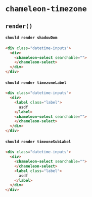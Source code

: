 # `chameleon-timezone`

## `render()`

####   `should render shadowDom`

```html
<div class="datetime-inputs">
  <div>
    <chameleon-select searchable="">
    </chameleon-select>
  </div>
</div>

```

####   `should render timezoneLabel`

```html
<div class="datetime-inputs">
  <div>
    <label class="label">
      asdf
    </label>
    <chameleon-select searchable="">
    </chameleon-select>
  </div>
</div>

```

####   `should render timeoneSubLabel`

```html
<div class="datetime-inputs">
  <div>
    <chameleon-select searchable="">
    </chameleon-select>
    <label class="label">
      asdf
    </label>
  </div>
</div>

```


